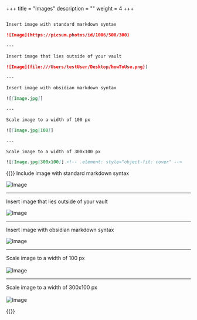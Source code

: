+++
title = "Images"
description = ""
weight = 4
+++

```md

Insert image with standard markdown syntax

![Image](https://picsum.photos/id/1006/500/300)

---

Insert image that lies outside of your vault

![Image](file:///Users/testUser/Desktop/howToUse.png))

---

Insert image with obsidian markdown syntax

![[Image.jpg]]

---

Scale image to a width of 100 px

![[Image.jpg|100]]

---

Scale image to a width of 300x100 px

![[Image.jpg|300x100]] <!-- .element: style="object-fit: cover" -->

```

{{<revealjs theme="black" progress="true" controls="true">}}
Include image with standard markdown syntax

![Image](https://picsum.photos/id/1006/500/300)

---

Insert image that lies outside of your vault

![Image](https://picsum.photos/id/1006/500/300)

---

Insert image with obsidian markdown syntax

![Image](https://picsum.photos/id/1006/500/300)

---

Scale image to a width of 100 px
<br><br>
![Image](https://picsum.photos/id/1006/100/60)

---

Scale image to a width of 300x100 px
<br><br>
![Image](https://picsum.photos/id/1006/300/100)


{{</revealjs>}}
